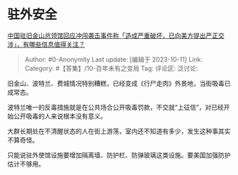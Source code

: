 # 驻外安全
[中国驻旧金山总领馆回应冲闯袭击事件称「造成严重破坏，已向美方提出严正交涉」，有哪些信息值得关注？](https://www.zhihu.com/question/625419345/answer/3243934835)

> Author: #0-Anonymity
> Last update: [编辑于 2023-10-11]
> Link:
> Category: #【答集】/10-百年未有之变局 
> Tag:
> 评论区:
> 泛讨论:

旧金山、波特兰、费城情况特别糟糕，已经变成《行尸走肉》外景地，当街吸毒已成常态。

波特兰唯一的反毒措施就是在公共场合公开吸毒罚款，不交就“上征信”，对已经开始公开吸毒的人来说根本没有意义。

大群长期处在不清醒状态的人在街上游荡，室内还不知道有多少，发生这种事其实不算奇怪。

只能说驻外使馆设施要增加隔离墙、防护栏、防弹玻璃这类设施。要美国加强防护估计不够用。